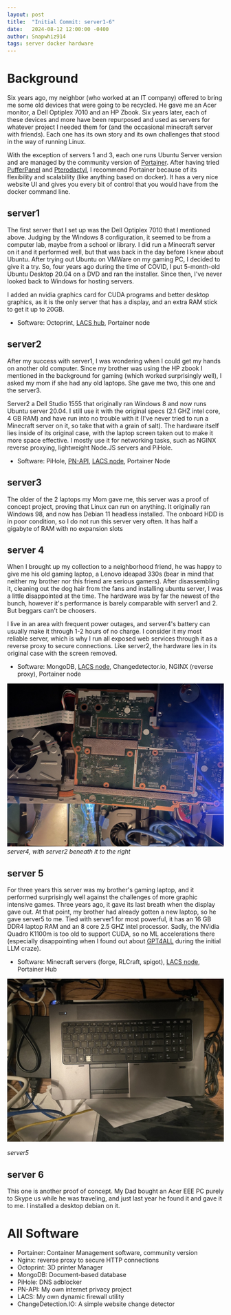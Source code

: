 ```yaml
---
layout: post
title:  "Initial Commit: server1-6"
date:   2024-08-12 12:00:00 -0400
author: Snapwhiz914
tags: server docker hardware
---
```

# Background

Six years ago, my neighbor (who worked at an IT company) offered to bring me some old devices that were going to be recycled. He gave me an Acer monitor, a Dell Optiplex 7010 and an HP Zbook. Six years later, each of these devices and more have been repurposed and used as servers for whatever project I needed them for (and the occasional minecraft server with friends). Each one has its own story and its own challenges that stood in the way of running Linux.

With the exception of servers 1 and 3, each one runs Ubuntu Server version and are managed by the community version of [Portainer](https://www.portainer.io/). After having tried [PufferPanel](https://www.pufferpanel.com/) and [Pterodactyl](https://pterodactyl.io/), I recommend Portainer because of its flexibility and scalability (like anything based on docker). It has a very nice website UI and gives you every bit of control that you would have from the docker command line.

## server1

The first server that I set up was the Dell Optiplex 7010 that I mentioned above. Judging by the Windows 8 configuration, it seemed to be from a computer lab, maybe from a school or library. I did run a Minecraft server on it and it performed well, but that was back in the day before I knew about Ubuntu. After trying out Ubuntu on VMWare on my gaming PC, I decided to give it a try. So, four years ago during the time of COVID, I put 5-month-old Ubuntu Desktop 20.04 on a DVD and ran the installer. Since then, I've never looked back to Windows for hosting servers.

I added an nvidia graphics card for CUDA programs and better desktop graphics, as it is the only server that has a display, and an extra RAM stick to get it up to 20GB.

- Software: Octoprint, [LACS hub](https://github.com/Snapwhiz914/LACS), Portainer node

## server2

After my success with server1, I was wondering when I could get my hands on another old computer. Since my brother was using the HP zbook I mentioned in the background for gaming (which worked surprisingly well), I asked my mom if she had any old laptops. She gave me two, this one and the server3.

Server2 a Dell Studio 1555 that originally ran Windows 8 and now runs Ubuntu server 20.04. I still use it with the original specs (2.1 GHZ intel core, 4 GB RAM) and have run into no trouble with it (I've never tried to run a Minecraft server on it, so take that with a grain of salt). The hardware itself lies inside of its original case, with the laptop screen taken out to make it more space effective. I mostly use it for networking tasks, such as NGINX reverse proxying, lightweight Node.JS servers and PiHole.

- Software: PiHole, [PN-API](https://github.com/Snapwhiz914/PN-API), [LACS node](https://github.com/Snapwhiz914/LACS-node), Portainer Node

## server3

The older of the 2 laptops my Mom gave me, this server was a proof of concept project, proving that Linux can run on anything. It originally ran Windows 98, and now has Debian 11 headless installed. The onboard HDD is in poor condition, so I do not run this server very often. It has half a gigabyte of RAM with no expansion slots

## server 4

When I brought up my collection to a neighborhood friend, he was happy to give me his old gaming laptop, a Lenovo ideapad 330s (bear in mind that neither my brother nor this friend are serious gamers). After disassembling it, cleaning out the dog hair from the fans and installing ubuntu server, I was a little disappointed at the time. The hardware was by far the newest of the bunch, however it's performance is barely comparable with server1 and 2. But beggars can't be choosers.

I live in an area with frequent power outages, and server4's battery can usually make it through 1-2 hours of no charge. I consider it my most reliable server, which is why I run all exposed web services through it as a reverse proxy to secure connections. Like server2, the hardware lies in its original case with the screen removed.

- Software: MongoDB, [LACS node](https://github.com/Snapwhiz914/LACS-node), Changedetector.io, NGINX (reverse proxy), Portainer node

![server4, with server2 beneath to the right](/assets/images/2024-08-12-server1-5/IMG_4914.JPG)
*server4, with server2 beneath it to the right*

## server 5

For three years this server was my brother's gaming laptop, and it performed surprisingly well against the challenges of more graphic intensive games. Three years ago, it gave its last breath when the display gave out. At that point, my brother had already gotten a new laptop, so he gave server5 to me. Tied with server1 for most powerful, it has an 16 GB DDR4 laptop RAM and an 8 core 2.5 GHZ intel processor. Sadly, the NVidia Quadro K1100m is too old to support CUDA, so no ML accelerations there (especially disappointing when I found out about [GPT4ALL](https://github.com/nomic-ai/gpt4all) during the initial LLM craze).

- Software: Minecraft servers (forge, RLCraft, spigot), [LACS node](https://github.com/Snapwhiz914/LACS-node), Portainer Hub

![server5](/assets/images/2024-08-12-server1-5/IMG_4913.JPG)

*server5*

## server 6

This one is another proof of concept. My Dad bought an Acer EEE PC purely to Skype us while he was traveling, and just last year he found it and gave it to me. I installed a desktop debian on it.

# All Software

- Portainer: Container Management software, community version
- Nginx: reverse proxy to secure HTTP connections
- Octoprint: 3D printer Manager
- MongoDB: Document-based database
- PiHole: DNS adblocker
- PN-API: My own internet privacy project
- LACS: My own dynamic firewall utility
- ChangeDetection.IO: A simple website change detector
